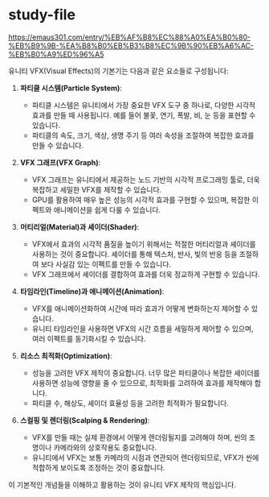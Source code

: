 # study-file
https://emaus301.com/entry/%EB%AF%B8%EC%88%A0%EA%B0%80-%EB%B9%9B-%EA%B8%B0%EB%B3%B8%EC%9B%90%EB%A6%AC-%EB%B0%A9%ED%96%A5

유니티 VFX(Visual Effects)의 기본기는 다음과 같은 요소들로 구성됩니다:

1. **파티클 시스템(Particle System)**:
   - 파티클 시스템은 유니티에서 가장 중요한 VFX 도구 중 하나로, 다양한 시각적 효과를 만들 때 사용됩니다. 예를 들어 불꽃, 연기, 폭발, 비, 눈 등을 표현할 수 있습니다.
   - 파티클의 속도, 크기, 색상, 생명 주기 등 여러 속성을 조절하여 복잡한 효과를 만들 수 있습니다.

2. **VFX 그래프(VFX Graph)**:
   - VFX 그래프는 유니티에서 제공하는 노드 기반의 시각적 프로그래밍 툴로, 더욱 복잡하고 세밀한 VFX를 제작할 수 있습니다.
   - GPU를 활용하여 매우 높은 성능의 시각적 효과를 구현할 수 있으며, 복잡한 이펙트와 애니메이션을 쉽게 다룰 수 있습니다.

3. **머티리얼(Material)과 셰이더(Shader)**:
   - VFX에서 효과의 시각적 품질을 높이기 위해서는 적절한 머티리얼과 셰이더를 사용하는 것이 중요합니다. 셰이더를 통해 텍스처, 반사, 빛의 반응 등을 조절하여 보다 사실감 있는 이펙트를 만들 수 있습니다.
   - VFX 그래프에서 셰이더를 결합하여 효과를 더욱 정교하게 구현할 수 있습니다.

4. **타임라인(Timeline)과 애니메이션(Animation)**:
   - VFX를 애니메이션화하여 시간에 따라 효과가 어떻게 변화하는지 제어할 수 있습니다.
   - 유니티 타임라인을 사용하면 VFX의 시간 흐름을 세밀하게 제어할 수 있으며, 여러 이펙트를 동기화시킬 수 있습니다.

5. **리소스 최적화(Optimization)**:
   - 성능을 고려한 VFX 제작이 중요합니다. 너무 많은 파티클이나 복잡한 셰이더를 사용하면 성능에 영향을 줄 수 있으므로, 최적화를 고려하여 효과를 제작해야 합니다.
   - 파티클 수, 해상도, 셰이더 효율성 등을 고려한 최적화가 필요합니다.

6. **스컬핑 및 렌더링(Scalping & Rendering)**:
   - VFX를 만들 때는 실제 환경에서 어떻게 렌더링될지를 고려해야 하며, 씬의 조명이나 카메라와의 상호작용도 중요합니다.
   - 유니티에서 VFX는 보통 카메라의 시점과 연관되어 렌더링되므로, VFX가 씬에 적합하게 보이도록 조정하는 것이 중요합니다.

이 기본적인 개념들을 이해하고 활용하는 것이 유니티 VFX 제작의 핵심입니다.
